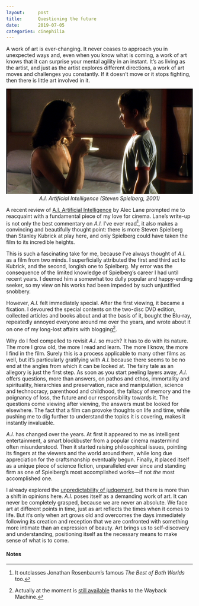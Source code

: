 ```yaml
---
layout:     post
title:      Questioning the future
date:       2019-07-05
categories: cinephilia
---
```


A work of art is ever-changing. It never ceases to approach you in unexpected
ways and, even when you know what is coming, a work of art knows that it can
surprise your mental agility in an instant. It’s as living as the artist, and
just as the artist explores different directions, a work of art moves and
challenges you constantly. If it doesn’t move or it stops fighting, then there
is little art involved in it.

<!--more-->

<p align="center">
    <img src="/assets/images/2019-07-05-ai.png">
    <br>
    <em>A.I. Artificial Intelligence (Steven Spielberg, 2001)</em>
</p>

A recent review of [A.I. Artificial Intelligence](https://letterboxd.com/werckmeisters/film/ai-artificial-intelligence/2/) by Alec Lane prompted me to
reacquaint with a fundamental piece of my love for cinema. Lane’s write-up is
not only the best commentary on *A.I.* I’ve ever read[^1], it also makes a convincing
and beautifully thought point: there is more Steven Spielberg than Stanley
Kubrick at play here, and only Spielberg could have taken the film to its
incredible heights.

This is such a fascinating take for me, because I’ve always thought of *A.I.* as a
film from two minds. I superficially attributed the first and third act to
Kubrick, and the second, longish one to Spielberg. My error was the consequence
of the limited knowledge of Spielberg’s career I had until recent years.
I deemed him a somewhat too dully popular and happy-ending seeker, so my view on
his works had been impeded by such unjustified snobbery.

However, *A.I.* felt immediately special. After the first viewing, it became a
fixation. I devoured the special contents on the two-disc DVD edition, collected
articles and books about and at the basis of it, bought the Blu-ray, repeatedly
annoyed everyone around me over the years, and wrote about it on one of my
long-lost affairs with blogging[^2].

Why do I feel compelled to revisit *A.I.* so much? It has to do with its nature.
The more I grow old, the more I read and learn. The more I know, the more I find
in the film. Surely this is a process applicable to many other films as well,
but it’s particularly gratifying with *A.I.* because there seems to be no end at
the angles from which it can be looked at. The fairy tale as an allegory is just
the first step. As soon as you start peeling layers away, *A.I.* offers questions,
more than answers, on pathos and ethos, immortality and spirituality,
hierarchies and preservation, race and manipulation, science and technocracy,
parenthood and childhood, the fallacy of memory and the poignancy of loss, the
future and our responsibility towards it. The questions come viewing after
viewing, the answers must be looked for elsewhere. The fact that a film can
provoke thoughts on life and time, while pushing me to dig further to understand
the topics it is covering, makes it instantly invaluable.

*A.I.* has changed over the years. At first it appeared to me as intelligent
entertainment, a smart blockbuster from a popular cinema mastermind often
misunderstood. Then it started raising philosophical issues, pointing its
fingers at the viewers and the world around them, while long due appreciation
for the craftsmanship eventually begun. Finally, it placed itself as a unique
piece of science fiction, unparalleled ever since and standing firm as one of
Spielberg’s most accomplished works—if not *the* most accomplished one.

I already explored the [unpredictability of judgement](https://www.filmsinwords.eu/cinephilia/2018/11/15/lucas.html), but there is more than a
shift in opinions here. *A.I.* poses itself as a demanding work of art. It can
never be completely grasped, because we are never an absolute. We face art at
different points in time, just as art reflects the times when it comes to life.
But it’s only when art grows old and overcomes the days immediately following
its creation and reception that we are confronted with something more intimate
than an expression of beauty. Art brings us to self-discovery and understanding,
positioning itself as the necessary means to make sense of what is to come.

#### Notes ####

[^1]: It outclasses Jonathan Rosenbaum’s famous *The Best of Both Worlds* too.

[^2]: Actually at the moment is [still available](https://web.archive.org/web/20120710035029/http://gwailoutavern.blogspot.com/2012/02/ai-di-steven-spielberg-2001.html) thanks to the Wayback Machine.
